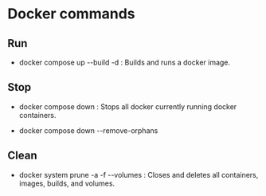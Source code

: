 # Docker commands

## Run

- docker compose up --build -d : Builds and runs a docker image.

## Stop

- docker compose down : Stops all docker currently running docker containers.

- docker compose down --remove-orphans

## Clean

- docker system prune -a -f --volumes : Closes and deletes all containers, images, builds, and volumes.
